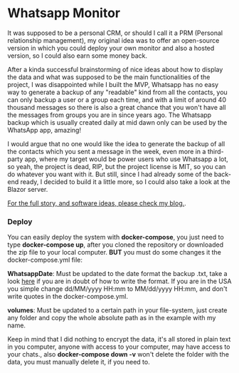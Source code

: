 # Whatsapp Monitor

It was supposed to be a personal CRM, or should I call it a PRM (Personal relationship management), my original idea was to offer an open-source version in which you could deploy your own monitor and also a hosted version, so I could also earn some money back.  

After a kinda successful brainstorming of nice ideas about how to display the data and what was supposed to be the main functionalities of the project, I was disappointed while I built the MVP, Whatsapp has no easy way to generate a backup of any "readable" kind from all the contacts, you can only backup a user or a group each time, and with a limit of around 40 thousand messages so there is also a great chance that you won't have all the messages from groups you are in since years ago. The Whatsapp backup which is usually created daily at mid dawn only can be used by the WhatsApp app, amazing!  

I would argue that no one would like the idea to generate the backup of all the contacts which you sent a message in the week, even more in a third-party app, where my target would be power users who use Whatsapp a lot, so yeah, the project is dead, RIP, but the project license is MIT, so you can do whatever you want with it.
But still, since I had already some of the back-end ready, I decided to build it a little more, so I could also take a look at the Blazor server.

[For the full story, and software ideas, please check my blog.](https://www.giovanialtelino.com/project/whatsapp-monitor/ "blog").

### Deploy

You can easily deploy the system with **docker-compose**, you just need to type **docker-compose up**, after you cloned the repository or downloaded the zip file to your local computer.  **BUT** you must do some changes it the docker-compose.yml file:

**WhatsappDate**: Must be updated to the date format the backup .txt, take a look [here](https://docs.microsoft.com/en-us/dotnet/api/system.datetime.tryparseexact?view=netcore-3.1#System_DateTime_TryParseExact_System_String_System_String___System_IFormatProvider_System_Globalization_DateTimeStyles_System_DateTime__) if you are in doubt of how to write the format. If you are in the USA you simple change dd/MM/yyyy HH:mm to MM/dd/yyyy HH:mm, and don't write quotes in the docker-compose.yml.

**volumes**: Must be updated to a certain path in your file-system, just create any folder and copy the whole absolute path as in the example with my name.

Keep in mind that I did nothing to encrypt the data, it's all stored in plain text in you computer, anyone with access to your computer, may have access to your chats., also **docker-compose down -v** won't delete the folder with the data, you must manually delete it, if you need to.
